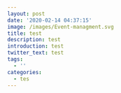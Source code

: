 ```yaml
---
layout: post
date: '2020-02-14 04:37:15'
image: /images/Event-managment.svg
title: test
description: test
introduction: test
twitter_text: test
tags:
  - ''
categories:
  - tes
---
```

<script src="https://cdn.jsdelivr.net/npm/publicalbum@latest/embed-ui.min.js" async></script>
<div class="pa-gallery-player-widget" style="width:100%; height:480px; display:none;"
  data-link="https://photos.app.goo.gl/2dZfbPzLcPmcLeYw9"
  data-title="Teste"
  data-description="4 new photos added to shared album">
  <object data="https://lh3.googleusercontent.com/uhWn4F8_gVsIAxwQjHRSP-My5zwYu_sDS4sHEysP114BOCeow8ITBL5Asyul9eS4Ip4ulIytu3kVb5wUulvTR6fkMFF3U4ty7vd8nyhbOV5aZmmmK1guKdwcQ1ArA8M3SBCoV8Bnkg=w1920-h1080"></object>
  <object data="https://lh3.googleusercontent.com/mLiMTF_hxtxbWxlbOs3CldQD1VIiKUSDzlLaWlx8Jz7OadW5B6oz2ufXOmCTCNlkDFJfPd7WFjBruWP6Gs7La56f4949utD6vsvosemG6HY_5SlUqRcfbHpR25J9nK6HXqDWzMsJIA=w1920-h1080"></object>
  <object data="https://lh3.googleusercontent.com/GOHSE27IYx2fKffzg6dh9XAEAhMkp1t7XABZ7IfBwLcPAZBFaPHuTxYQlmlhIXwehBoyUwEkTPj8-SO6oNtTu8Q6jIpk3cX_ecE5N1s4lc8oKoyOvV5KTdNdvKqmzkHSdksn6qN3tg=w1920-h1080"></object>
  <object data="https://lh3.googleusercontent.com/srqJqe_SJBYgsV0jf7y58h5PX5xA6jjwqrOrErf1wZQRy1wtrUnBZbNJ1L_wU0we9fVV7jvfg0BYama-r-sYXvXtBIVvMGUVS-N4X3F8_OXuZLURPo_8OPKKk1uUE8clrazNTSKjrQ=w1920-h1080"></object>
</div><script src="https://cdn.jsdelivr.net/npm/publicalbum@latest/embed-ui.min.js" async></script>
<div class="pa-gallery-player-widget" style="width:100%; height:480px; display:none;"
  data-link="https://photos.app.goo.gl/2dZfbPzLcPmcLeYw9"
  data-title="Teste"
  data-description="4 new photos added to shared album">
  <object data="https://lh3.googleusercontent.com/uhWn4F8_gVsIAxwQjHRSP-My5zwYu_sDS4sHEysP114BOCeow8ITBL5Asyul9eS4Ip4ulIytu3kVb5wUulvTR6fkMFF3U4ty7vd8nyhbOV5aZmmmK1guKdwcQ1ArA8M3SBCoV8Bnkg=w1920-h1080"></object>
  <object data="https://lh3.googleusercontent.com/mLiMTF_hxtxbWxlbOs3CldQD1VIiKUSDzlLaWlx8Jz7OadW5B6oz2ufXOmCTCNlkDFJfPd7WFjBruWP6Gs7La56f4949utD6vsvosemG6HY_5SlUqRcfbHpR25J9nK6HXqDWzMsJIA=w1920-h1080"></object>
  <object data="https://lh3.googleusercontent.com/GOHSE27IYx2fKffzg6dh9XAEAhMkp1t7XABZ7IfBwLcPAZBFaPHuTxYQlmlhIXwehBoyUwEkTPj8-SO6oNtTu8Q6jIpk3cX_ecE5N1s4lc8oKoyOvV5KTdNdvKqmzkHSdksn6qN3tg=w1920-h1080"></object>
  <object data="https://lh3.googleusercontent.com/srqJqe_SJBYgsV0jf7y58h5PX5xA6jjwqrOrErf1wZQRy1wtrUnBZbNJ1L_wU0we9fVV7jvfg0BYama-r-sYXvXtBIVvMGUVS-N4X3F8_OXuZLURPo_8OPKKk1uUE8clrazNTSKjrQ=w1920-h1080"></object>
</div>

